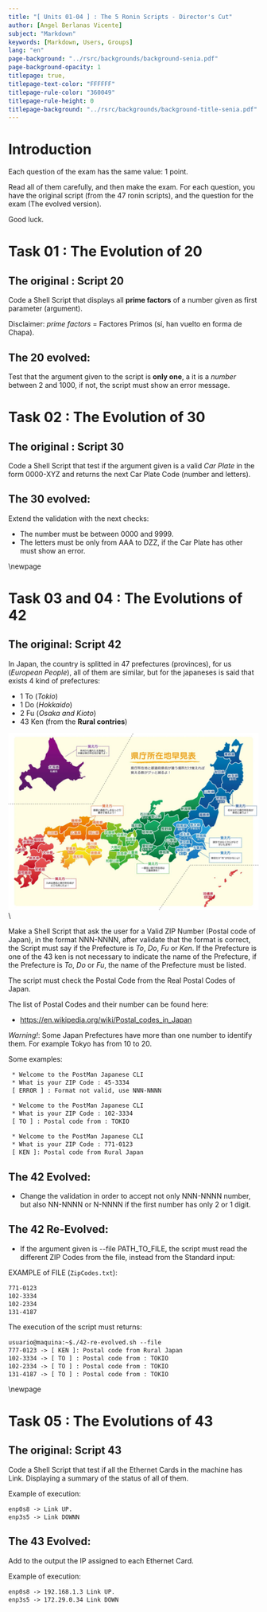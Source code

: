 ```yaml
---
title: "[ Units 01-04 ] : The 5 Ronin Scripts - Director's Cut"
author: [Angel Berlanas Vicente]
subject: "Markdown"
keywords: [Markdown, Users, Groups]
lang: "en"
page-background: "../rsrc/backgrounds/background-senia.pdf"
page-background-opacity: 1
titlepage: true,
titlepage-text-color: "FFFFFF"
titlepage-rule-color: "360049"
titlepage-rule-height: 0
titlepage-background: "../rsrc/backgrounds/background-title-senia.pdf"
---
```


# Introduction

Each question of the exam has the same value: 1 point.

Read all of them carefully, and then make the exam. For each question, you have the original script (from the 47 ronin scripts), and the question for the exam (The evolved version).

Good luck.

# Task 01 : The Evolution of 20

## The original : Script 20

Code a Shell Script that displays all **prime factors** of a number given as first parameter (argument).

Disclaimer: *prime factors* = Factores Primos (sí, han vuelto en forma de Chapa).

## The 20 evolved: 

Test that the argument given to the script is **only one**, a it is a *number* between 2 and 1000, if not, the script must show an  error message.

# Task 02 : The Evolution of 30

## The original : Script 30 

Code a Shell Script that test if the argument given is a valid *Car Plate* in the form 0000-XYZ and returns the next Car Plate Code (number and letters).

## The 30 evolved:

Extend the validation with the next checks:

- The number must be between 0000 and 9999.
- The letters must be only from AAA to DZZ, if the Car Plate has other must show an error.

\newpage

# Task 03 and 04 : The Evolutions of 42

## The original: Script 42

In Japan, the country is splitted in 47 prefectures (provinces), for us (*European People*), all of them are similar, but for the japaneses is said that exists 4 kind of prefectures:

- 1 To (*Tokio*)
- 1 Do (*Hokkaido*)
- 2 Fu (*Osaka and Kioto*)
- 43 Ken (from the **Rural contries**)

![Japan Prefectures](imgs/japan.jpg)\

Make a Shell Script that ask the user for a Valid ZIP Number (Postal code of Japan), in the format NNN-NNNN, after validate that the format is correct, the Script must say if the Prefecture is *To*, *Do*, *Fu* or *Ken*. If the Prefecture is one of the 43 ken is not necessary to indicate the name of the Prefecture, if the Prefecture is *To*, *Do* or *Fu*, the name of the Prefecture must be listed.

The script must check the Postal Code from the Real Postal Codes of Japan.

The list of Postal Codes and their number can be found here:

- https://en.wikipedia.org/wiki/Postal_codes_in_Japan

*Warning!*: Some Japan Prefectures have more than one number to identify them. For example Tokyo has from 10 to 20.

Some examples:
```shell
 * Welcome to the PostMan Japanese CLI
 * What is your ZIP Code : 45-3334
 [ ERROR ] : Format not valid, use NNN-NNNN
```

```shell
 * Welcome to the PostMan Japanese CLI
 * What is your ZIP Code : 102-3334
 [ TO ] : Postal code from : TOKIO
```

```shell
 * Welcome to the PostMan Japanese CLI
 * What is your ZIP Code : 771-0123
 [ KEN ]: Postal code from Rural Japan
```

## The 42 Evolved: 

- Change the validation in order to accept not only NNN-NNNN number, but also NN-NNNN or N-NNNN if the first number has only 2 or 1 digit.


## The 42 Re-Evolved:

- If the argument given is --file PATH_TO_FILE, the script must read the different ZIP Codes from the file, instead from the Standard input:

EXAMPLE of FILE (`ZipCodes.txt`):


```shell
771-0123
102-3334
102-2334
131-4187
```

The execution of the script must returns:

```shell
usuario@maquina:~$./42-re-evolved.sh --file 
777-0123 -> [ KEN ]: Postal code from Rural Japan
102-3334 -> [ TO ] : Postal code from : TOKIO
102-2334 -> [ TO ] : Postal code from : TOKIO
131-4187 -> [ TO ] : Postal code from : TOKIO
```

\newpage

# Task 05 : The Evolutions of 43

## The original: Script 43

Code a Shell Script that test if all the Ethernet Cards in the machine has Link. Displaying a summary of the status of all of them.

Example of execution:
```shell
enp0s8 -> Link UP.
enp3s5 -> Link DOWNN
```

## The 43 Evolved:

Add to the output the IP assigned to each Ethernet Card.

Example of execution:
```shell
enp0s8 -> 192.168.1.3 Link UP.
enp3s5 -> 172.29.0.34 Link DOWN
```
